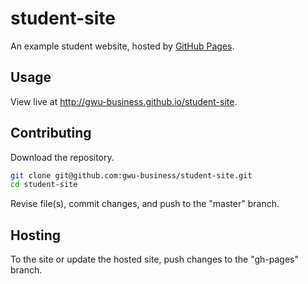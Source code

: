 # student-site

An example student website, hosted by [GitHub Pages](https://pages.github.com/).

## Usage

View live at http://gwu-business.github.io/student-site.

## Contributing

Download the repository.

```` sh
git clone git@github.com:gwu-business/student-site.git
cd student-site
````

Revise file(s), commit changes, and push to the "master" branch.

## Hosting

To the site or update the hosted site, push changes to the "gh-pages" branch.
